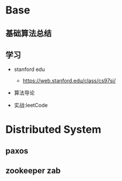 # Base
 
## 基础算法总结
 
 
## 学习
 * stanford edu
 
     * https://web.stanford.edu/class/cs97si/
 
 * 算法导论
 
 * 实战:leetCode


# Distributed System
## paxos

## zookeeper zab